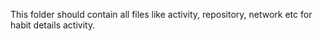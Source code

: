 This folder should contain all files like activity, repository, network etc for habit details activity.